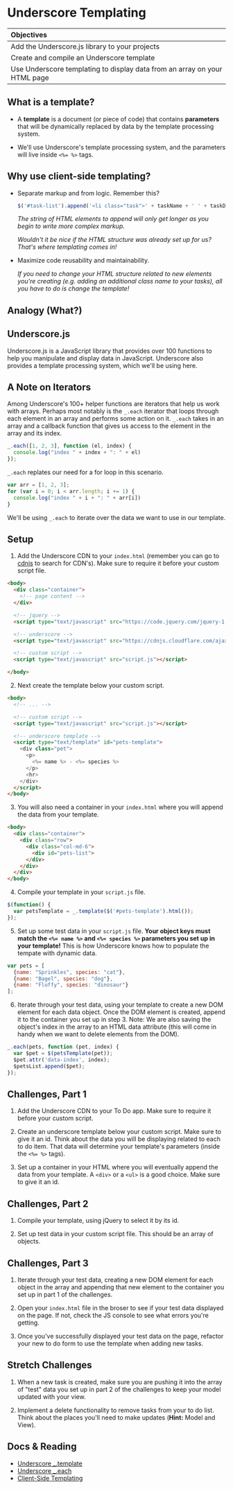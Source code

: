 # Underscore Templating
| Objectives |
| :--- |
| Add the Underscore.js library to your projects |
| Create and compile an Underscore template |
| Use Underscore templating to display data from an array on your HTML page |

## What is a template?

* A **template** is a document (or piece of code) that contains **parameters** that will be dynamically replaced by data by the template processing system.

* We'll use Underscore's template processing system, and the parameters will live inside `<%= %>` tags.

## Why use client-side templating?

* Separate markup and from logic. Remember this?

  ```js
  $('#task-list').append('<li class="task">' + taskName + ' ' + taskDesc + '</li>')
  ```

  *The string of HTML elements to append will only get longer as you begin to write more complex markup.*

  *Wouldn't it be nice if the HTML structure was already set up for us? That's where templating comes in!*

* Maximize code reusability and maintainability.

  *If you need to change your HTML structure related to new elements you're creating (e.g. adding an additional class name to your tasks), all you have to do is change the template!*

## Analogy (What?)

## Underscore.js

Underscore.js is a JavaScript library that provides over 100 functions to help you manipulate and display data in JavaScript. Underscore also provides a template processing system, which we'll be using here.

## A Note on Iterators

Among Underscore's 100+ helper functions are iterators that help us work with arrays. Perhaps most notably is the `_.each` iterator that loops through each element in an array and performs some action on it. `_.each` takes in an array and a callback function that gives us access to the element in the array and its index.

```js
_.each([1, 2, 3], function (el, index) {
  console.log("index " + index + ": " + el)
});
```

`_.each` replates our need for a for loop in this scenario.

```js
var arr = [1, 2, 3];
for (var i = 0; i < arr.length; i += 1) {
  console.log("index " + i + ": " + arr[i])
}
```

We'll be using `_.each` to iterate over the data we want to use in our template.

## Setup

1. Add the Underscore CDN to your `index.html` (remember you can go to <a href="https://cdnjs.com" target="_blank">cdnjs</a> to search for CDN's). Make sure to require it before your custom script file.

  ```html
  <body>
    <div class="container">
      <!-- page content -->
    </div>

    <!-- jquery -->
    <script type="text/javascript" src="https://code.jquery.com/jquery-1.11.3.min.js"></script>

    <!-- underscore -->
    <script type="text/javascript" src="https://cdnjs.cloudflare.com/ajax/libs/underscore.js/1.8.3/underscore-min.js"></script>

    <!-- custom script -->
    <script type="text/javascript" src="script.js"></script>

  </body>
  ```

2. Next create the template below your custom script.

  ```html
  <body>
    <!-- ... -->

    <!-- custom script -->
    <script type="text/javascript" src="script.js"></script>

    <!-- underscore template -->
    <script type="text/template" id="pets-template">
      <div class="pet">
        <p>
          <%= name %> - <%= species %>
        </p>
        <hr>
      </div>
    </script>
  </body>
  ```

3. You will also need a container in your `index.html` where you will append the data from your template.

  ```html
  <body>
    <div class="container">
      <div class="row">
        <div class="col-md-6">
          <div id="pets-list">
        </div>
      </div>
    </div>
  </body>
  ```

4. Compile your template in your `script.js` file.

  ```js
  $(function() {
    var petsTemplate = _.template($('#pets-template').html());
  });
  ```

5. Set up some test data in your `script.js` file. **Your object keys must match the `<%= name %>` and `<%= species %>` parameters you set up in your template!** This is how Underscore knows how to populate the tempate with dynamic data.

  ```js
  var pets = [
    {name: "Sprinkles", species: "cat"},
    {name: "Bagel", species: "dog"},
    {name: "Fluffy", species: "dinosaur"}
  ];
  ```

6. Iterate through your test data, using your template to create a new DOM element for each data object. Once the DOM element is created, append it to the container you set up in step 3. Note: We are also saving the object's index in the array to an HTML data attribute (this will come in handy when we want to delete elements from the DOM).

  ```js
  _.each(pets, function (pet, index) {
    var $pet = $(petsTemplate(pet));
    $pet.attr('data-index', index);
    $petsList.append($pet);
  });
  ```

## Challenges, Part 1

1. Add the Underscore CDN to your To Do app. Make sure to require it before your custom script.

2. Create an underscore template below your custom script. Make sure to give it an id. Think about the data you will be displaying related to each to do item. That data will determine your template's parameters (inside the `<%= %>` tags).

3. Set up a container in your HTML where you will eventually append the data from your template. A `<div>` or a `<ul>` is a good choice. Make sure to give it an id.

## Challenges, Part 2

1. Compile your template, using jQuery to select it by its id.

2. Set up test data in your custom script file. This should be an array of objects.

## Challenges, Part 3

1. Iterate through your test data, creating a new DOM element for each object in the array and appending that new element to the container you set up in part 1 of the challenges.

2. Open your `index.html` file in the broser to see if your test data displayed on the page. If not, check the JS console to see what errors you're getting.

3. Once you've successfully displayed your test data on the page, refactor your new to do form to use the template when adding new tasks.

## Stretch Challenges

1. When a new task is created, make sure you are pushing it into the array of "test" data you set up in part 2 of the challenges to keep your model updated with your view.

2. Implement a delete functionality to remove tasks from your to do list. Think about the places you'll need to make updates (**Hint:** Model and View).

## Docs & Reading

* <a href="http://underscorejs.org/#template" target="_blank">Underscore _.template</a>
* <a href="http://underscorejs.org/#each" target="_blank">Underscore _.each</a>
* <a href="http://www.smashingmagazine.com/2012/12/05/client-side-templating" target="_blank">Client-Side Templating</a>
